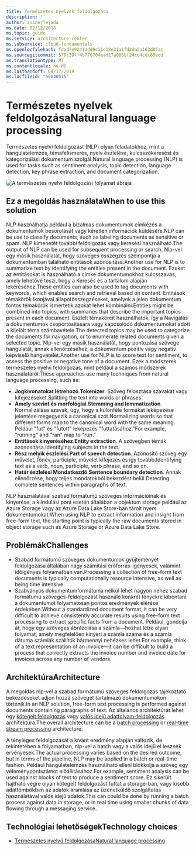 ```yaml
---
title: Természetes nyelvek feldolgozása
description: ''
author: zoinerTejada
ms.date: 02/12/2018
ms.topic: guide
ms.service: architecture-center
ms.subservice: cloud-fundamentals
ms.openlocfilehash: fdad7e9241ddd9c11c18e31a1fd2da5a163d05ac
ms.sourcegitcommit: 579c39ff4b776704ead17a006bf24cd4cdc65edd
ms.translationtype: MT
ms.contentlocale: hu-HU
ms.lasthandoff: 04/17/2019
ms.locfileid: "59640515"
---
```

# <a name="natural-language-processing"></a><span data-ttu-id="e7759-102">Természetes nyelvek feldolgozása</span><span class="sxs-lookup"><span data-stu-id="e7759-102">Natural language processing</span></span>

<span data-ttu-id="e7759-103">Természetes nyelvi feldolgozást (NLP) olyan feladatokhoz, mint a hangulatelemzés, témafelismerés, nyelv észlelése, kulcsszókeresést és kategorizálási dokumentum szolgál.</span><span class="sxs-lookup"><span data-stu-id="e7759-103">Natural language processing (NLP) is used for tasks such as sentiment analysis, topic detection, language detection, key phrase extraction, and document categorization.</span></span>

![A természetes nyelvi feldolgozási folyamat ábrája](./images/nlp-pipeline.png)

## <a name="when-to-use-this-solution"></a><span data-ttu-id="e7759-105">Ez a megoldás használata</span><span class="sxs-lookup"><span data-stu-id="e7759-105">When to use this solution</span></span>

<span data-ttu-id="e7759-106">NLP használhatja például a bizalmas dokumentumok címkézés a dokumentumok besorolását vagy kéretlen információk küldésére.</span><span class="sxs-lookup"><span data-stu-id="e7759-106">NLP can be use to classify documents, such as labeling documents as sensitive or spam.</span></span> <span data-ttu-id="e7759-107">NLP kimenetét további feldolgozás vagy keresési használható.</span><span class="sxs-lookup"><span data-stu-id="e7759-107">The output of NLP can be used for subsequent processing or search.</span></span> <span data-ttu-id="e7759-108">Nlp-vel egy másik használatát, hogy szöveges összegzés szempontja a dokumentumban található entitások azonosítása.</span><span class="sxs-lookup"><span data-stu-id="e7759-108">Another use for NLP is to summarize text by identifying the entities present in the document.</span></span> <span data-ttu-id="e7759-109">Ezeket az entitásokat is használható a címke dokumentumokhoz kulcsszavas, amely lehetővé teszi, hogy a Keresés és a tartalom alapján lekéréséhez.</span><span class="sxs-lookup"><span data-stu-id="e7759-109">These entities can also be used to tag documents with keywords, which enables search and retrieval based on content.</span></span> <span data-ttu-id="e7759-110">Entitások témakörök ikonjával állapotösszegzéseket, amelyek a jelen dokumentum fontos témakörök ismertetik azokat lehet kombinálni.</span><span class="sxs-lookup"><span data-stu-id="e7759-110">Entities might be combined into topics, with summaries that describe the important topics present in each document.</span></span> <span data-ttu-id="e7759-111">Észlelt témaköreit használhatók, így a Navigálás a dokumentumok csoportosítására vagy kapcsolódó dokumentumokat adott a kijelölt téma számbavétele.</span><span class="sxs-lookup"><span data-stu-id="e7759-111">The detected topics may be used to categorize the documents for navigation, or to enumerate related documents given a selected topic.</span></span> <span data-ttu-id="e7759-112">Nlp-vel egy másik használatát, hogy pontozása szövege hangulatát, annak ellenőrzéséhez, a dokumentum pozitív vagy negatív képviselő hangvételét.</span><span class="sxs-lookup"><span data-stu-id="e7759-112">Another use for NLP is to score text for sentiment, to assess the positive or negative tone of a document.</span></span> <span data-ttu-id="e7759-113">Ezek a módszerek természetes nyelvi feldolgozás, mint például a számos módszerek használatáról:</span><span class="sxs-lookup"><span data-stu-id="e7759-113">These approaches use many techniques from natural language processing, such as:</span></span>

- <span data-ttu-id="e7759-114">**Jogkivonatokat létrehozó**.</span><span class="sxs-lookup"><span data-stu-id="e7759-114">**Tokenizer**.</span></span> <span data-ttu-id="e7759-115">Szöveg felosztása szavakat vagy kifejezéseket.</span><span class="sxs-lookup"><span data-stu-id="e7759-115">Splitting the text into words or phrases.</span></span>
- <span data-ttu-id="e7759-116">**Amely szerint és morfológiai**.</span><span class="sxs-lookup"><span data-stu-id="e7759-116">**Stemming and lemmatization**.</span></span> <span data-ttu-id="e7759-117">Normalizálása szavak, úgy, hogy a különféle formákat leképezése jelentése megegyezik a canonical szót.</span><span class="sxs-lookup"><span data-stu-id="e7759-117">Normalizing words so that different forms map to the canonical word with the same meaning.</span></span> <span data-ttu-id="e7759-118">Például "fut" és "futott" leképezés "futtatásához."</span><span class="sxs-lookup"><span data-stu-id="e7759-118">For example, "running" and "ran" map to "run."</span></span>
- <span data-ttu-id="e7759-119">**Entitások kinyeréséhez**.</span><span class="sxs-lookup"><span data-stu-id="e7759-119">**Entity extraction**.</span></span> <span data-ttu-id="e7759-120">A szövegben témák azonosítása.</span><span class="sxs-lookup"><span data-stu-id="e7759-120">Identifying subjects in the text.</span></span>
- <span data-ttu-id="e7759-121">**Rész melyik észlelési**.</span><span class="sxs-lookup"><span data-stu-id="e7759-121">**Part of speech detection**.</span></span> <span data-ttu-id="e7759-122">Azonosító szöveg egy művelet, főnév, participle, művelet kifejezés és így tovább.</span><span class="sxs-lookup"><span data-stu-id="e7759-122">Identifying text as a verb, noun, participle, verb phrase, and so on.</span></span>
- <span data-ttu-id="e7759-123">**Határ észlelési Mondatkezdő**.</span><span class="sxs-lookup"><span data-stu-id="e7759-123">**Sentence boundary detection**.</span></span> <span data-ttu-id="e7759-124">Annak ellenőrzése, hogy teljes mondatokból bekezdést belül.</span><span class="sxs-lookup"><span data-stu-id="e7759-124">Detecting complete sentences within paragraphs of text.</span></span>

<span data-ttu-id="e7759-125">NLP használatával szabad formátumú szöveges információinak és kinyerése, a kiindulási pont esetén általában a objektum storage például az Azure Storage vagy az Azure Data Lake Store-ban tárolt nyers dokumentumokat.</span><span class="sxs-lookup"><span data-stu-id="e7759-125">When using NLP to extract information and insight from free-form text, the starting point is typically the raw documents stored in object storage such as Azure Storage or Azure Data Lake Store.</span></span>

## <a name="challenges"></a><span data-ttu-id="e7759-126">Problémák</span><span class="sxs-lookup"><span data-stu-id="e7759-126">Challenges</span></span>

- <span data-ttu-id="e7759-127">Szabad formátumú szöveges dokumentumok gyűjteményét feldolgozása általában nagy számítási erőforrás-igényesek, valamint időigényes folyamatban van.</span><span class="sxs-lookup"><span data-stu-id="e7759-127">Processing a collection of free-form text documents is typically computationally resource intensive, as well as being time intensive.</span></span>
- <span data-ttu-id="e7759-128">Szabványos dokumentumformátuma nélkül lehet nagyon nehéz szabad formátumú szöveges-feldolgozást használó konkrét tényekre kibontani a dokumentumot folyamatosan pontos eredmények elérése érdekében.</span><span class="sxs-lookup"><span data-stu-id="e7759-128">Without a standardized document format, it can be very difficult to achieve consistently accurate results using free-form text processing to extract specific facts from a document.</span></span> <span data-ttu-id="e7759-129">Például, gondolja át, hogy egy szöveges ábrázolása a számla&mdash;hozhat létre olyan folyamat, amely megfelelően kinyeri a számla száma és a számla dátuma számlák szállítók bármennyi nehézkes lehet.</span><span class="sxs-lookup"><span data-stu-id="e7759-129">For example, think of a text representation of an invoice&mdash;it can be difficult to build a process that correctly extracts the invoice number and invoice date for invoices across any number of vendors.</span></span>

## <a name="architecture"></a><span data-ttu-id="e7759-130">Architektúra</span><span class="sxs-lookup"><span data-stu-id="e7759-130">Architecture</span></span>

<span data-ttu-id="e7759-131">A megoldás nlp-vel a szabad formátumú szöveges feldolgozás tájékoztató bekezdéseket adjon hozzá szöveget tartalmazó dokumentumokon történik.</span><span class="sxs-lookup"><span data-stu-id="e7759-131">In an NLP solution, free-form text processing is performed against documents containing paragraphs of text.</span></span> <span data-ttu-id="e7759-132">Az általános architektúrát lehet egy [kötegelt feldolgozás](../big-data/batch-processing.md) vagy [valós idejű adatfolyam-feldolgozás](../big-data/real-time-processing.md) architektúra.</span><span class="sxs-lookup"><span data-stu-id="e7759-132">The overall architecture can be a [batch processing](../big-data/batch-processing.md) or [real-time stream processing](../big-data/real-time-processing.md) architecture.</span></span>

<span data-ttu-id="e7759-133">A tényleges feldolgozását a kívánt eredmény alapján változik, de tekintetében a folyamatban, nlp-vel a batch vagy a valós idejű el lesznek érvényesek.</span><span class="sxs-lookup"><span data-stu-id="e7759-133">The actual processing varies based on the desired outcome, but in terms of the pipeline, NLP may be applied in a batch or real-time fashion.</span></span> <span data-ttu-id="e7759-134">Például hangulatelemzés használható elleni blokkolja a szöveg egy véleménypontszámot előállításához.</span><span class="sxs-lookup"><span data-stu-id="e7759-134">For example, sentiment analysis can be used against blocks of text to produce a sentiment score.</span></span> <span data-ttu-id="e7759-135">Ez sikerült hajtható végre olyan kötegelt feldolgozást futtat a storage-ban, vagy kisebb adattömbökben az adatok áramlása az üzenetküldő szolgáltatás használatával valós idejű adatok.</span><span class="sxs-lookup"><span data-stu-id="e7759-135">This can could be done by running a batch process against data in storage, or in real time using smaller chunks of data flowing through a messaging service.</span></span>

## <a name="technology-choices"></a><span data-ttu-id="e7759-136">Technológiai lehetőségek</span><span class="sxs-lookup"><span data-stu-id="e7759-136">Technology choices</span></span>

- [<span data-ttu-id="e7759-137">Természetes nyelvű feldolgozása</span><span class="sxs-lookup"><span data-stu-id="e7759-137">Natural language processing</span></span>](../technology-choices/natural-language-processing.md)
